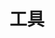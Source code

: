 ---
title: "工具"
description: "提升效率，丰富生活"
slug: "提升效率，丰富生活"
image: "https://cdn.jsdelivr.net/gh/howie6879/oss/uPic/eggs-3216877_1920.jpg"
style:
    background: "#2a9d8f"
    color: "#fff"
---